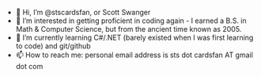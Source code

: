- 👋 Hi, I’m @stscardsfan, or Scott Swanger
- 👀 I’m interested in getting proficient in coding again - I earned a B.S. in Math & Computer Science, but from the ancient time known as 2005.
- 🌱 I’m currently learning C#/.NET (barely existed when I was first learning to code) and git/github
- 📫 How to reach me: personal email address is sts dot cardsfan AT gmail dot com

<!---
stscardsfan/stscardsfan is a ✨ special ✨ repository because its `README.md` (this file) appears on your GitHub profile.
You can click the Preview link to take a look at your changes.
--->
